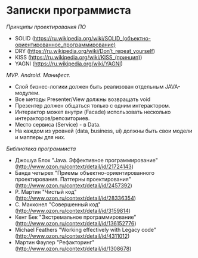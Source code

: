 # Записки программиста

*Принципы проектирования ПО*
* SOLID (https://ru.wikipedia.org/wiki/SOLID_(объектно-ориентированное_программирование)
* DRY (https://ru.wikipedia.org/wiki/Don’t_repeat_yourself)
* KISS (https://ru.wikipedia.org/wiki/KISS_(принцип))
* YAGNI (https://ru.wikipedia.org/wiki/YAGNI)

*MVP. Android. Манифест.*
* Слой бизнес-логики должен быть реализован отдельным JAVA-модулем.
* Все методы Presenter/View должны возвращать void
* Презентер должен общаться только с одним интерактором.
* Интерактор может внутри (Facade) использовать несколько интеракторов/репозиториев.
* Место cервиса (Service) - в Data.
* На каждом из уровней (data, business, ui) должны быть свои модели и мапперы для них.


*Библиотека программиста*
* Джошуа Блох "Java. Эффективное программирование" (http://www.ozon.ru/context/detail/id/21724143)
* Банда четырех "Приемы объектно-ориентированного проектирования. Паттерны проектирования" (http://www.ozon.ru/context/detail/id/2457392)
* Р. Мартин "Чистый код" (http://www.ozon.ru/context/detail/id/28336354)
* С. Макконел "Совершенный код" (http://www.ozon.ru/context/detail/id/3159814)
* Кент Бек "Экстремальное программирование" (http://www.ozon.ru/context/detail/id/136152776)
* Michael Feathers "Working effectively with Legacy code" (http://www.ozon.ru/context/detail/id/4311012)
* Мартин Фаулер "Рефакторинг" (http://www.ozon.ru/context/detail/id/1308678)
